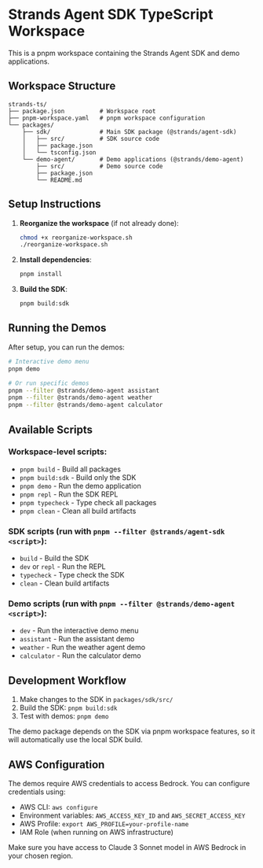# Strands Agent SDK TypeScript Workspace

This is a pnpm workspace containing the Strands Agent SDK and demo applications.

## Workspace Structure

```
strands-ts/
├── package.json          # Workspace root
├── pnpm-workspace.yaml   # pnpm workspace configuration
└── packages/
    ├── sdk/              # Main SDK package (@strands/agent-sdk)
    │   ├── src/          # SDK source code
    │   ├── package.json
    │   └── tsconfig.json
    └── demo-agent/       # Demo applications (@strands/demo-agent)
        ├── src/          # Demo source code
        ├── package.json
        └── README.md
```

## Setup Instructions

1. **Reorganize the workspace** (if not already done):
   ```bash
   chmod +x reorganize-workspace.sh
   ./reorganize-workspace.sh
   ```

2. **Install dependencies**:
   ```bash
   pnpm install
   ```

3. **Build the SDK**:
   ```bash
   pnpm build:sdk
   ```

## Running the Demos

After setup, you can run the demos:

```bash
# Interactive demo menu
pnpm demo

# Or run specific demos
pnpm --filter @strands/demo-agent assistant
pnpm --filter @strands/demo-agent weather
pnpm --filter @strands/demo-agent calculator
```

## Available Scripts

### Workspace-level scripts:
- `pnpm build` - Build all packages
- `pnpm build:sdk` - Build only the SDK
- `pnpm demo` - Run the demo application
- `pnpm repl` - Run the SDK REPL
- `pnpm typecheck` - Type check all packages
- `pnpm clean` - Clean all build artifacts

### SDK scripts (run with `pnpm --filter @strands/agent-sdk <script>`):
- `build` - Build the SDK
- `dev` or `repl` - Run the REPL
- `typecheck` - Type check the SDK
- `clean` - Clean build artifacts

### Demo scripts (run with `pnpm --filter @strands/demo-agent <script>`):
- `dev` - Run the interactive demo menu
- `assistant` - Run the assistant demo
- `weather` - Run the weather agent demo
- `calculator` - Run the calculator demo

## Development Workflow

1. Make changes to the SDK in `packages/sdk/src/`
2. Build the SDK: `pnpm build:sdk`
3. Test with demos: `pnpm demo`

The demo package depends on the SDK via pnpm workspace features, so it will automatically use the local SDK build.

## AWS Configuration

The demos require AWS credentials to access Bedrock. You can configure credentials using:

- AWS CLI: `aws configure`
- Environment variables: `AWS_ACCESS_KEY_ID` and `AWS_SECRET_ACCESS_KEY`
- AWS Profile: `export AWS_PROFILE=your-profile-name`
- IAM Role (when running on AWS infrastructure)

Make sure you have access to Claude 3 Sonnet model in AWS Bedrock in your chosen region.